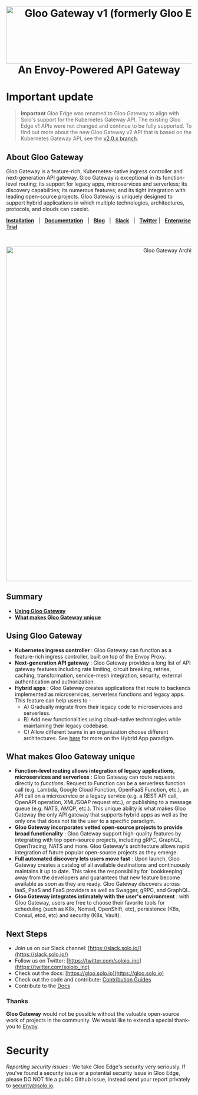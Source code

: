 

<h1 align="center">
    <img src="https://docs.solo.io/gloo-gateway/latest/img/logo.png" alt="Gloo Gateway v1 (formerly Gloo Edge)" width="600" height="155">
  <br>
  An Envoy-Powered API Gateway
</h1>

# Important update
> **Important**
> Gloo Edge was renamed to Gloo Gateway to align with Solo's support for the Kubernetes Gateway API. The existing Gloo Edge v1 APIs were not changed and continue to be fully supported. To find out more about the new Gloo Gateway v2 API that is based on the Kubernetes Gateway API, see the [v2.0.x branch](https://github.com/solo-io/gloo/tree/v2.0.x). 

## About Gloo Gateway

Gloo Gateway is a feature-rich, Kubernetes-native ingress controller and next-generation API gateway. Gloo Gateway is exceptional in its function-level routing; its support for legacy apps, microservices and serverless; its discovery capabilities; its numerous features; and its tight integration with leading open-source projects. Gloo Gateway is uniquely designed to support hybrid applications in which multiple technologies, architectures, protocols, and clouds can coexist. 


[**Installation**](https://gloo.solo.io/installation/) &nbsp; |
&nbsp; [**Documentation**](https://gloo.solo.io) &nbsp; |
&nbsp; [**Blog**](https://www.solo.io/blog/?category=gloo) &nbsp; |
&nbsp; [**Slack**](https://slack.solo.io) &nbsp; |
&nbsp; [**Twitter**](https://twitter.com/soloio_inc) |
&nbsp; [**Enterprise Trial**](https://www.solo.io/products/gloo/#enterprise-trial)

<BR><center><img src="https://docs.solo.io/gloo-edge/main/img/gloo-architecture-envoys.png" alt="Gloo Gateway Architecture" width="906"></center>

## Summary

- [**Using Gloo Gateway**](#using-gloo-gateway)
- [**What makes Gloo Gateway unique**](#what-makes-gloo-gateway-unique)


## Using Gloo Gateway
- **Kubernetes ingress controller** : Gloo Gateway can function as a feature-rich ingress controller, built on top of the Envoy Proxy. 
- **Next-generation API gateway** : Gloo Gateway provides a long list of API gateway features including rate limiting, circuit breaking, retries, caching, transformation, service-mesh integration, security, external authentication and authorization. 
- **Hybrid apps** : Gloo Gateway creates applications that route to backends implemented as microservices, serverless functions and legacy apps. This feature can help users to -
   - A) Gradually migrate from their legacy code to microservices and serverless.
   - B) Add new functionalities using cloud-native technologies while maintaining their legacy codebase.
   - C) Allow different teams in an organization choose different architectures. 
       See [here](https://www.solo.io/hybrid-app) for more on the Hybrid App paradigm. 


## What makes Gloo Gateway unique
- **Function-level routing allows integration of legacy applications, microservices and serverless** : Gloo Gateway can route requests directly to _functions_. Request to Function can be a serverless function call (e.g. Lambda, Google Cloud Function, OpenFaaS Function, etc.), an API call on a microservice or a legacy service (e.g. a REST API call, OpenAPI operation, XML/SOAP request etc.), or publishing to a message queue (e.g. NATS, AMQP, etc.). This unique ability is what makes Gloo Gateway the only API gateway that supports hybrid apps as well as the only one that does not tie the user to a specific paradigm. 
- **Gloo Gateway incorporates vetted open-source projects to provide broad functionality** : Gloo Gateway support high-quality features by integrating with top open-source projects, including gRPC, GraphQL, OpenTracing, NATS and more. Gloo Gateway's architecture allows rapid integration of future popular open-source projects as they emerge. 
- **Full automated discovery lets users move fast** : Upon launch, Gloo Gateway creates a catalog of all available destinations and continuously maintains it up to date. This takes the responsibility for 'bookkeeping' away from the developers and guarantees that new feature become available as soon as they are ready. Gloo Gateway discovers across IaaS, PaaS and FaaS providers as well as Swagger, gRPC, and GraphQL. 
- **Gloo Gateway integrates intimately with the user's environment** : with Gloo Gateway, users are free to choose their favorite tools for scheduling (such as K8s, Nomad, OpenShift, etc), persistence (K8s, Consul, etcd, etc) and security (K8s, Vault). 


## Next Steps
- Join us on our Slack channel: [https://slack.solo.io/](https://slack.solo.io/)
- Follow us on Twitter: [https://twitter.com/soloio_inc](https://twitter.com/soloio_inc)
- Check out the docs: [https://gloo.solo.io](https://gloo.solo.io)
- Check out the code and contribute: [Contribution Guides](/devel/contributing)
- Contribute to the [Docs](docs/)

### Thanks

**Gloo Gateway** would not be possible without the valuable open-source work of projects in the community. We would like to extend a special thank-you to [Envoy](https://www.envoyproxy.io).


# Security

*Reporting security issues* : We take Gloo Edge's security very seriously. If you've found a security issue or a potential security issue in Gloo Edge, please DO NOT file a public Github issue, instead send your report privately to [security@solo.io](mailto:security@solo.io).
